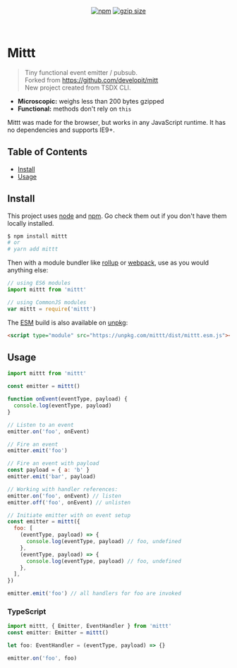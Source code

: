 <p align="center">

  <a href="https://www.npmjs.org/package/mittt">
  <img src="https://img.shields.io/npm/v/mittt.svg?style=flat" alt="npm"></a>   <a href="https://david-dm.org/kunukn/mittt"><img src="http://img.badgesize.io/https://unpkg.com/mittt/dist/mittt.cjs.production.min.js?compression=gzip" alt="gzip size">
</a>

</p>
<br/>

# Mittt

> Tiny functional event emitter / pubsub.<br/>
> Forked from https://github.com/developit/mitt<br/>
> New project created from TSDX CLI.

- **Microscopic:** weighs less than 200 bytes gzipped
- **Functional:** methods don't rely on `this`

Mittt was made for the browser, but works in any JavaScript runtime. It has no dependencies and supports IE9+.

## Table of Contents

- [Install](#install)
- [Usage](#usage)

## Install

This project uses [node](http://nodejs.org) and [npm](https://npmjs.com). Go check them out if you don't have them locally installed.

```sh
$ npm install mittt
# or
# yarn add mittt
```

Then with a module bundler like [rollup](http://rollupjs.org/) or [webpack](https://webpack.js.org/), use as you would anything else:

```javascript
// using ES6 modules
import mittt from 'mittt'

// using CommonJS modules
var mittt = require('mittt')
```

The [ESM](https://jakearchibald.com/2017/es-modules-in-browsers/) build is also available on [unpkg](https://unpkg.com):

```html
<script type="module" src="https://unpkg.com/mittt/dist/mittt.esm.js"></script>
```

## Usage

```js
import mittt from 'mittt'

const emitter = mittt()

function onEvent(eventType, payload) {
  console.log(eventType, payload)
}

// Listen to an event
emitter.on('foo', onEvent)

// Fire an event
emitter.emit('foo')

// Fire an event with payload
const payload = { a: 'b' }
emitter.emit('bar', payload)

// Working with handler references:
emitter.on('foo', onEvent) // listen
emitter.off('foo', onEvent) // unlisten

// Initiate emitter with on event setup
const emitter = mittt({
  foo: [
    (eventType, payload) => {
      console.log(eventType, payload) // foo, undefined
    },
    (eventType, payload) => {
      console.log(eventType, payload) // foo, undefined
    },
  ],
})

emitter.emit('foo') // all handlers for foo are invoked
```

### TypeScript

```ts
import mittt, { Emitter, EventHandler } from 'mittt'
const emitter: Emitter = mittt()

let foo: EventHandler = (eventType, payload) => {}

emitter.on('foo', foo)
```
